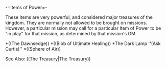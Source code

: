 -=Items of Power=-

These items are very powerful, and considered major treasures of the kingdom. They are normally not allowed to be brought on missions. However, a particular mission may call for a particular Item of Power to be &quot;in play&quot; for that mission, as determined by that mission's GM.

*((The Dawnsedge))
*((Blob of Ultimate Healing))
*The Dark Lamp ''(Ask Curtis)'' 
*((Sphere of Air))

See Also: ((The Treasury|The Treasury))
